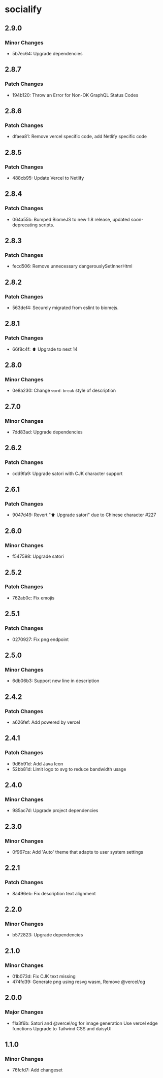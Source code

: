 # socialify

## 2.9.0

### Minor Changes

- 5b7ec64: Upgrade dependencies

## 2.8.7

### Patch Changes

- 194b120: Throw an Error for Non-OK GraphQL Status Codes

## 2.8.6

### Patch Changes

- dfaea81: Remove vercel specific code, add Netlify specific code

## 2.8.5

### Patch Changes

- 488cb95: Update Vercel to Netlify

## 2.8.4

### Patch Changes

- 064a55b: Bumped BiomeJS to new 1.8 release, updated soon-deprecating scripts.

## 2.8.3

### Patch Changes

- fecd506: Remove unnecessary dangerouslySetInnerHtml

## 2.8.2

### Patch Changes

- 563def4: Securely migrated from eslint to biomejs.

## 2.8.1

### Patch Changes

- 66f8c4f: ⬆️ Upgrade to next 14

## 2.8.0

### Minor Changes

- 0e8a230: Change `word-break` style of description

## 2.7.0

### Minor Changes

- 7dd83ad: Upgrade dependencies

## 2.6.2

### Patch Changes

- cdd9fa9: Upgrade satori with CJK character support

## 2.6.1

### Patch Changes

- 9047d49: Revert "⬆️ Upgrade satori" due to Chinese character #227

## 2.6.0

### Minor Changes

- f547598: Upgrade satori

## 2.5.2

### Patch Changes

- 762ab0c: Fix emojis

## 2.5.1

### Patch Changes

- 0270927: Fix png endpoint

## 2.5.0

### Minor Changes

- 6db06b3: Support new line in description

## 2.4.2

### Patch Changes

- a626fef: Add powered by vercel

## 2.4.1

### Patch Changes

- 9d6b91d: Add Java Icon
- 52bb81d: Limit logo to svg to reduce bandwidth usage

## 2.4.0

### Minor Changes

- 985ac7d: Upgrade project dependencies

## 2.3.0

### Minor Changes

- 0f967ca: Add 'Auto' theme that adapts to user system settings

## 2.2.1

### Patch Changes

- 8a496eb: Fix description text alignment

## 2.2.0

### Minor Changes

- b572823: Upgrade dependencies

## 2.1.0

### Minor Changes

- 01b073d: Fix CJK text missing
- 474fd39: Generate png using resvg wasm, Remove @vercel/og

## 2.0.0

### Major Changes

- f1a3f6b: Satori and @vercel/og for image generation
  Use vercel edge functions
  Upgrade to Tailwind CSS and daisyUI

## 1.1.0

### Minor Changes

- 76fcfd7: Add changeset
